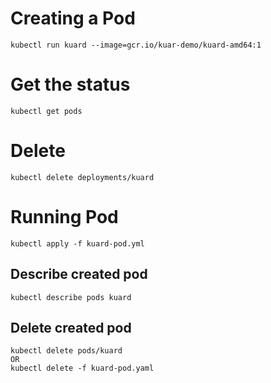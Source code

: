 # Creating a Pod

```
kubectl run kuard --image=gcr.io/kuar-demo/kuard-amd64:1
```

# Get the status

```
kubectl get pods
```

# Delete

```
kubectl delete deployments/kuard
```

# Running Pod

```
kubectl apply -f kuard-pod.yml
```

## Describe created pod

```
kubectl describe pods kuard
```

## Delete created pod

```
kubectl delete pods/kuard
OR
kubectl delete -f kuard-pod.yaml
```
